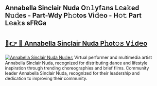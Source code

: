 ## Annabella Sinclair Nuda O𝚗𝚕yf𝚊ns L𝚎a𝚔ed N𝚞𝚍es - Part-Wdy P𝚑𝚘tos Vi𝚍𝚎o - H𝚘𝚝 Part L𝚎a𝚔s sFRGa

# <h2><a href="http://kfajs11.oniu.top/?m=Annabella+Sinclair+Nuda">🔗👉 🔴 Annabella Sinclair Nuda P𝚑ot𝚘𝚜 V𝚒d𝚎o</a></h2>

[![Annabella Sinclair Nuda Nu𝚍e𝚜](https://i.imgur.com/0qMVB7G.gif)](http://kfajs11.oniu.top/?m=Annabella+Sinclair+Nuda)
Virtual performer and multimedia artist Annabella Sinclair Nuda, recognized for distributing dance and lifestyle inspiration through trending choreographies and brief films. Community leader Annabella Sinclair Nuda, recognized for their leadership and dedication to improving their community.  

